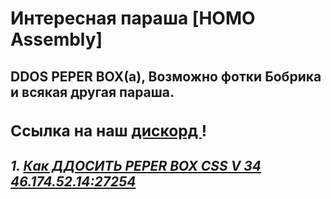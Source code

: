 <DOCTYPE html>
<html>
<head>
<title> UH</title>
<link href="style.css" rel="stylesheet" type="text/css"/>
</head>
<body>
          <h1> <a>  Интересная параша [HOMO Assembly] </a> </h1>
      <h2><a1> DDOS PEPER BOX(а), <a> Возможно фотки Бобрика и всякая другая параша. </a> 
    <h3>Ссылка на наш <a href= "https://discordapp.com/invite/djhDbcS"> дискорд </a>!</h3>    
<h5> 1. <a href= "https://princephobos.github.io/">Как ДДОСИТЬ PEPER BOX CSS V 34 46.174.52.14:27254 </a> </h5>
</body>
</html>               
                
